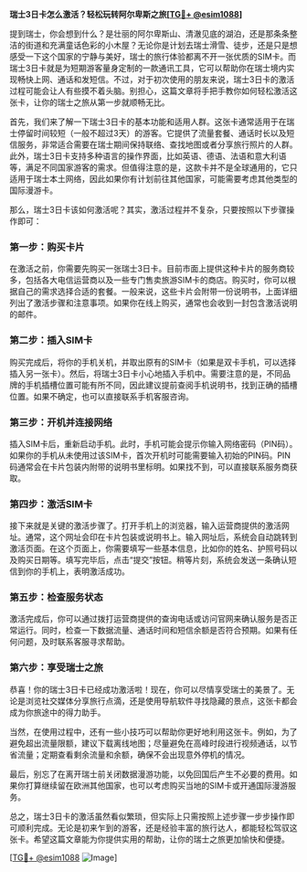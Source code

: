 **瑞士3日卡怎么激活？轻松玩转阿尔卑斯之旅[[TG💪+ @esim1088](https://t.me/s/esim1088)]**

提到瑞士，你会想到什么？是壮丽的阿尔卑斯山、清澈见底的湖泊，还是那条条整洁的街道和充满童话色彩的小木屋？无论你是计划去瑞士滑雪、徒步，还是只是想感受一下这个国家的宁静与美好，瑞士的旅行体验都离不开一张优质的SIM卡。而瑞士3日卡就是为短期游客量身定制的一款通讯工具，它可以帮助你在瑞士境内实现畅快上网、通话和发短信。不过，对于初次使用的朋友来说，瑞士3日卡的激活过程可能会让人有些摸不着头脑。别担心，这篇文章将手把手教你如何轻松激活这张卡，让你的瑞士之旅从第一步就顺畅无比。

首先，我们来了解一下瑞士3日卡的基本功能和适用人群。这张卡通常适用于在瑞士停留时间较短（一般不超过3天）的游客。它提供了流量套餐、通话时长以及短信服务，非常适合需要在瑞士期间保持联络、查找地图或者分享旅行照片的人群。此外，瑞士3日卡支持多种语言的操作界面，比如英语、德语、法语和意大利语等，满足不同国家游客的需求。但值得注意的是，这款卡并不是全球通用的，它只适用于瑞士本土网络，因此如果你有计划前往其他国家，可能需要考虑其他类型的国际漫游卡。

那么，瑞士3日卡该如何激活呢？其实，激活过程并不复杂，只要按照以下步骤操作即可：

### **第一步：购买卡片**
在激活之前，你需要先购买一张瑞士3日卡。目前市面上提供这种卡片的服务商较多，包括各大电信运营商以及一些专门售卖旅游SIM卡的商店。购买时，你可以根据自己的需求选择合适的套餐。一般来说，这些卡片会附带一份说明书，上面详细列出了激活步骤和注意事项。如果你在线上购买，通常也会收到一封包含激活说明的邮件。

### **第二步：插入SIM卡**
购买完成后，将你的手机关机，并取出原有的SIM卡（如果是双卡手机，可以选择插入另一张卡）。然后，将瑞士3日卡小心地插入手机中。需要注意的是，不同品牌的手机插槽位置可能有所不同，因此建议提前查阅手机说明书，找到正确的插槽位置。如果不确定，也可以直接联系手机客服咨询。

### **第三步：开机并连接网络**
插入SIM卡后，重新启动手机。此时，手机可能会提示你输入网络密码（PIN码）。如果你的手机从未使用过该SIM卡，首次开机时可能需要输入初始的PIN码。PIN码通常会在卡片包装内附带的说明书里标明。如果找不到，可以直接联系服务商获取。

### **第四步：激活SIM卡**
接下来就是关键的激活步骤了。打开手机上的浏览器，输入运营商提供的激活网址。通常，这个网址会印在卡片包装或说明书上。输入网址后，系统会自动跳转到激活页面。在这个页面上，你需要填写一些基本信息，比如你的姓名、护照号码以及购买日期等。填写完毕后，点击“提交”按钮。稍等片刻，系统会发送一条确认短信到你的手机上，表明激活成功。

### **第五步：检查服务状态**
激活完成后，你可以通过拨打运营商提供的查询电话或访问官网来确认服务是否正常运行。同时，检查一下数据流量、通话时间和短信余额是否符合预期。如果有任何问题，及时联系客服寻求帮助。

### **第六步：享受瑞士之旅**
恭喜！你的瑞士3日卡已经成功激活啦！现在，你可以尽情享受瑞士的美景了。无论是浏览社交媒体分享旅行点滴，还是使用导航软件寻找隐藏的景点，这张卡都会成为你旅途中的得力助手。

当然，在使用过程中，还有一些小技巧可以帮助你更好地利用这张卡。例如，为了避免超出流量限额，建议下载离线地图；尽量避免在高峰时段进行视频通话，以节省流量；定期查看剩余流量和余额，确保不会出现意外停机的情况。

最后，别忘了在离开瑞士前关闭数据漫游功能，以免回国后产生不必要的费用。如果你打算继续留在欧洲其他国家，也可以考虑购买当地的SIM卡或开通国际漫游服务。

总之，瑞士3日卡的激活虽然看似繁琐，但实际上只需按照上述步骤一步步操作即可顺利完成。无论是初来乍到的游客，还是经验丰富的旅行达人，都能轻松驾驭这张卡。希望这篇文章能为你提供实用的帮助，让你的瑞士之旅更加愉快和便捷。

[[TG💪+ @esim1088](https://t.me/s/esim1088) ![Image](https://i.postimg.cc/4NQfJmqS/Snipaste-2025-05-13-00-14-12.png)]